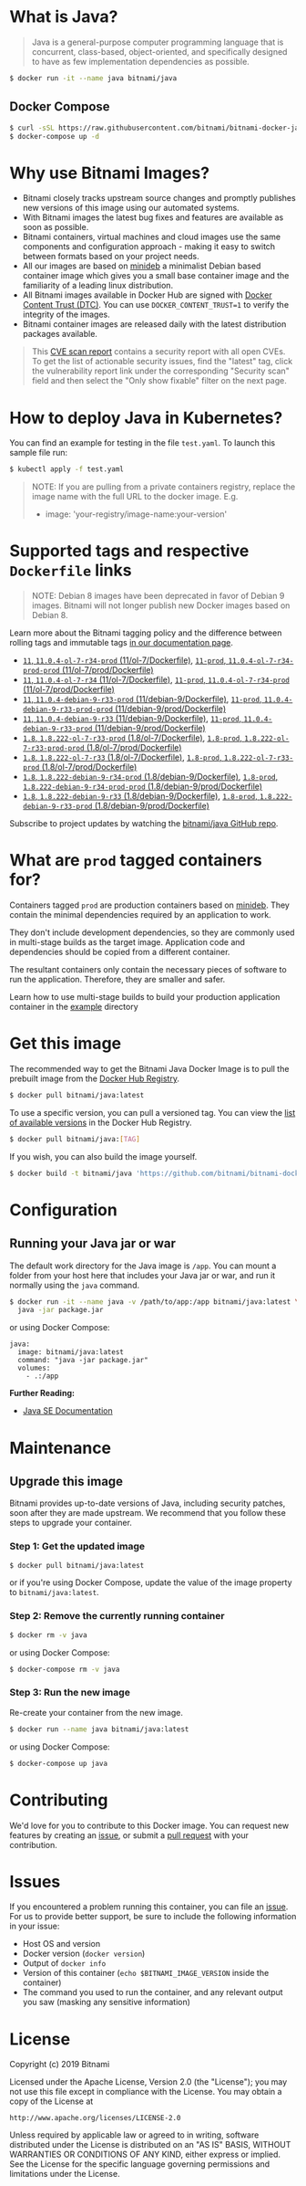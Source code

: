 # What is Java?

> Java is a general-purpose computer programming language that is concurrent, class-based, object-oriented, and specifically designed to have as few implementation dependencies as possible.

```bash
$ docker run -it --name java bitnami/java
```

## Docker Compose

```bash
$ curl -sSL https://raw.githubusercontent.com/bitnami/bitnami-docker-java/master/docker-compose.yml > docker-compose.yml
$ docker-compose up -d
```

# Why use Bitnami Images?

* Bitnami closely tracks upstream source changes and promptly publishes new versions of this image using our automated systems.
* With Bitnami images the latest bug fixes and features are available as soon as possible.
* Bitnami containers, virtual machines and cloud images use the same components and configuration approach - making it easy to switch between formats based on your project needs.
* All our images are based on [minideb](https://github.com/bitnami/minideb) a minimalist Debian based container image which gives you a small base container image and the familiarity of a leading linux distribution.
* All Bitnami images available in Docker Hub are signed with [Docker Content Trust (DTC)](https://docs.docker.com/engine/security/trust/content_trust/). You can use `DOCKER_CONTENT_TRUST=1` to verify the integrity of the images.
* Bitnami container images are released daily with the latest distribution packages available.


> This [CVE scan report](https://quay.io/repository/bitnami/java?tab=tags) contains a security report with all open CVEs. To get the list of actionable security issues, find the "latest" tag, click the vulnerability report link under the corresponding "Security scan" field and then select the "Only show fixable" filter on the next page.

# How to deploy Java in Kubernetes?

You can find an example for testing in the file `test.yaml`. To launch this sample file run:

```bash
$ kubectl apply -f test.yaml
```

> NOTE: If you are pulling from a private containers registry, replace the image name with the full URL to the docker image. E.g.
>
> - image: 'your-registry/image-name:your-version'

# Supported tags and respective `Dockerfile` links

> NOTE: Debian 8 images have been deprecated in favor of Debian 9 images. Bitnami will not longer publish new Docker images based on Debian 8.

Learn more about the Bitnami tagging policy and the difference between rolling tags and immutable tags [in our documentation page](https://docs.bitnami.com/containers/how-to/understand-rolling-tags-containers/).


- [`11`, `11.0.4-ol-7-r34-prod` (11/ol-7/Dockerfile)](https://github.com/bitnami/bitnami-docker-java/blob/11.0.4-ol-7-r34-prod/11/ol-7/Dockerfile), [`11-prod`, `11.0.4-ol-7-r34-prod-prod` (11/ol-7/prod/Dockerfile)](https://github.com/bitnami/bitnami-docker-java/blob/11.0.4-ol-7-r34-prod/11/ol-7/prod/Dockerfile)
- [`11`, `11.0.4-ol-7-r34` (11/ol-7/Dockerfile)](https://github.com/bitnami/bitnami-docker-java/blob/11.0.4-ol-7-r34/11/ol-7/Dockerfile), [`11-prod`, `11.0.4-ol-7-r34-prod` (11/ol-7/prod/Dockerfile)](https://github.com/bitnami/bitnami-docker-java/blob/11.0.4-ol-7-r34/11/ol-7/prod/Dockerfile)
- [`11`, `11.0.4-debian-9-r33-prod` (11/debian-9/Dockerfile)](https://github.com/bitnami/bitnami-docker-java/blob/11.0.4-debian-9-r33-prod/11/debian-9/Dockerfile), [`11-prod`, `11.0.4-debian-9-r33-prod-prod` (11/debian-9/prod/Dockerfile)](https://github.com/bitnami/bitnami-docker-java/blob/11.0.4-debian-9-r33-prod/11/debian-9/prod/Dockerfile)
- [`11`, `11.0.4-debian-9-r33` (11/debian-9/Dockerfile)](https://github.com/bitnami/bitnami-docker-java/blob/11.0.4-debian-9-r33/11/debian-9/Dockerfile), [`11-prod`, `11.0.4-debian-9-r33-prod` (11/debian-9/prod/Dockerfile)](https://github.com/bitnami/bitnami-docker-java/blob/11.0.4-debian-9-r33/11/debian-9/prod/Dockerfile)
- [`1.8`, `1.8.222-ol-7-r33-prod` (1.8/ol-7/Dockerfile)](https://github.com/bitnami/bitnami-docker-java/blob/1.8.222-ol-7-r33-prod/1.8/ol-7/Dockerfile), [`1.8-prod`, `1.8.222-ol-7-r33-prod-prod` (1.8/ol-7/prod/Dockerfile)](https://github.com/bitnami/bitnami-docker-java/blob/1.8.222-ol-7-r33-prod/1.8/ol-7/prod/Dockerfile)
- [`1.8`, `1.8.222-ol-7-r33` (1.8/ol-7/Dockerfile)](https://github.com/bitnami/bitnami-docker-java/blob/1.8.222-ol-7-r33/1.8/ol-7/Dockerfile), [`1.8-prod`, `1.8.222-ol-7-r33-prod` (1.8/ol-7/prod/Dockerfile)](https://github.com/bitnami/bitnami-docker-java/blob/1.8.222-ol-7-r33/1.8/ol-7/prod/Dockerfile)
- [`1.8`, `1.8.222-debian-9-r34-prod` (1.8/debian-9/Dockerfile)](https://github.com/bitnami/bitnami-docker-java/blob/1.8.222-debian-9-r34-prod/1.8/debian-9/Dockerfile), [`1.8-prod`, `1.8.222-debian-9-r34-prod-prod` (1.8/debian-9/prod/Dockerfile)](https://github.com/bitnami/bitnami-docker-java/blob/1.8.222-debian-9-r34-prod/1.8/debian-9/prod/Dockerfile)
- [`1.8`, `1.8.222-debian-9-r33` (1.8/debian-9/Dockerfile)](https://github.com/bitnami/bitnami-docker-java/blob/1.8.222-debian-9-r33/1.8/debian-9/Dockerfile), [`1.8-prod`, `1.8.222-debian-9-r33-prod` (1.8/debian-9/prod/Dockerfile)](https://github.com/bitnami/bitnami-docker-java/blob/1.8.222-debian-9-r33/1.8/debian-9/prod/Dockerfile)

Subscribe to project updates by watching the [bitnami/java GitHub repo](https://github.com/bitnami/bitnami-docker-java).

# What are `prod` tagged containers for?

Containers tagged `prod` are production containers based on [minideb](https://github.com/bitnami/minideb). They contain the minimal dependencies required by an application to work.

They don't include development dependencies, so they are commonly used in multi-stage builds as the target image. Application code and dependencies should be copied from a different container.

The resultant containers only contain the necessary pieces of software to run the application. Therefore, they are smaller and safer.

Learn how to use multi-stage builds to build your production application container in the [example](/example) directory

# Get this image

The recommended way to get the Bitnami Java Docker Image is to pull the prebuilt image from the [Docker Hub Registry](https://hub.docker.com/r/bitnami/java).

```bash
$ docker pull bitnami/java:latest
```

To use a specific version, you can pull a versioned tag. You can view the [list of available versions](https://hub.docker.com/r/bitnami/java/tags/) in the Docker Hub Registry.

```bash
$ docker pull bitnami/java:[TAG]
```

If you wish, you can also build the image yourself.

```bash
$ docker build -t bitnami/java 'https://github.com/bitnami/bitnami-docker-java.git#master:1.8/debian-9'
```

# Configuration

## Running your Java jar or war

The default work directory for the Java image is `/app`. You can mount a folder from your host here that includes your Java jar or war, and run it normally using the `java` command.

```bash
$ docker run -it --name java -v /path/to/app:/app bitnami/java:latest \
  java -jar package.jar
```

or using Docker Compose:

```
java:
  image: bitnami/java:latest
  command: "java -jar package.jar"
  volumes:
    - .:/app
```

**Further Reading:**

  - [Java SE Documentation](https://docs.oracle.com/javase/8/docs/api/)

# Maintenance

## Upgrade this image

Bitnami provides up-to-date versions of Java, including security patches, soon after they are made upstream. We recommend that you follow these steps to upgrade your container.

### Step 1: Get the updated image

```bash
$ docker pull bitnami/java:latest
```

or if you're using Docker Compose, update the value of the image property to `bitnami/java:latest`.

### Step 2: Remove the currently running container

```bash
$ docker rm -v java
```

or using Docker Compose:

```bash
$ docker-compose rm -v java
```

### Step 3: Run the new image

Re-create your container from the new image.

```bash
$ docker run --name java bitnami/java:latest
```

or using Docker Compose:

```bash
$ docker-compose up java
```

# Contributing

We'd love for you to contribute to this Docker image. You can request new features by creating an [issue](https://github.com/bitnami/bitnami-docker-java/issues), or submit a [pull request](https://github.com/bitnami/bitnami-docker-java/pulls) with your contribution.

# Issues

If you encountered a problem running this container, you can file an [issue](https://github.com/bitnami/bitnami-docker-java/issues). For us to provide better support, be sure to include the following information in your issue:

- Host OS and version
- Docker version (`docker version`)
- Output of `docker info`
- Version of this container (`echo $BITNAMI_IMAGE_VERSION` inside the container)
- The command you used to run the container, and any relevant output you saw (masking any sensitive
information)

# License

Copyright (c) 2019 Bitnami

Licensed under the Apache License, Version 2.0 (the "License");
you may not use this file except in compliance with the License.
You may obtain a copy of the License at

    http://www.apache.org/licenses/LICENSE-2.0

Unless required by applicable law or agreed to in writing, software
distributed under the License is distributed on an "AS IS" BASIS,
WITHOUT WARRANTIES OR CONDITIONS OF ANY KIND, either express or implied.
See the License for the specific language governing permissions and
limitations under the License.
